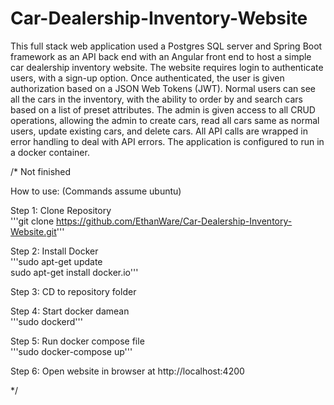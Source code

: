 # Car-Dealership-Inventory-Website
This full stack web application used a Postgres SQL server and Spring Boot framework as an API back end with an Angular front end to host a simple car dealership inventory website. The website requires login to authenticate users, with a sign-up option. Once authenticated, the user is given authorization based on a JSON Web Tokens (JWT). Normal users can see all the cars in the inventory, with the ability to order by and search cars based on a list of preset attributes. The admin is given access to all CRUD operations, allowing the admin to create cars, read all cars same as normal users, update existing cars, and delete cars. All API calls are wrapped in error handling to deal with API errors. The application is configured to run in a docker container.

/* Not finished

How to use: (Commands assume ubuntu)

Step 1: Clone Repository  
'''git clone https://github.com/EthanWare/Car-Dealership-Inventory-Website.git'''

Step 2: Install Docker  
'''sudo apt-get update  
sudo apt-get install docker.io'''

Step 3: CD to repository folder

Step 4: Start docker damean  
'''sudo dockerd'''

Step 5: Run docker compose file  
'''sudo docker-compose up'''

Step 6: Open website in browser at http://localhost:4200

*/
